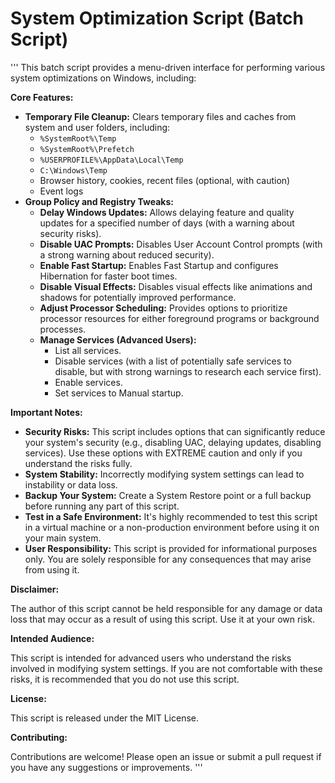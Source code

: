 # System Optimization Script (Batch Script)

'''
This batch script provides a menu-driven interface for performing various system optimizations on Windows, including:

**Core Features:**

* **Temporary File Cleanup:**  Clears temporary files and caches from system and user folders, including:
    - `%SystemRoot%\Temp`
    - `%SystemRoot%\Prefetch`
    - `%USERPROFILE%\AppData\Local\Temp`
    - `C:\Windows\Temp`
    - Browser history, cookies, recent files (optional, with caution)
    - Event logs
* **Group Policy and Registry Tweaks:**
    - **Delay Windows Updates:** Allows delaying feature and quality updates for a specified number of days (with a warning about security risks).
    - **Disable UAC Prompts:** Disables User Account Control prompts (with a strong warning about reduced security).
    - **Enable Fast Startup:** Enables Fast Startup and configures Hibernation for faster boot times.
    - **Disable Visual Effects:**  Disables visual effects like animations and shadows for potentially improved performance.
    - **Adjust Processor Scheduling:**  Provides options to prioritize processor resources for either foreground programs or background processes.
    - **Manage Services (Advanced Users):** 
        - List all services.
        - Disable services (with a list of potentially safe services to disable, but with strong warnings to research each service first).
        - Enable services.
        - Set services to Manual startup. 

**Important Notes:**

* **Security Risks:**  This script includes options that can significantly reduce your system's security (e.g., disabling UAC, delaying updates, disabling services). Use these options with EXTREME caution and only if you understand the risks fully.
* **System Stability:** Incorrectly modifying system settings can lead to instability or data loss.  
* **Backup Your System:** Create a System Restore point or a full backup before running any part of this script.
* **Test in a Safe Environment:** It's highly recommended to test this script in a virtual machine or a non-production environment before using it on your main system.
* **User Responsibility:** This script is provided for informational purposes only. You are solely responsible for any consequences that may arise from using it. 

**Disclaimer:**

The author of this script cannot be held responsible for any damage or data loss that may occur as a result of using this script. Use it at your own risk.

**Intended Audience:**

This script is intended for advanced users who understand the risks involved in modifying system settings. If you are not comfortable with these risks, it is recommended that you do not use this script.

**License:**

This script is released under the MIT License. 

**Contributing:**

Contributions are welcome! Please open an issue or submit a pull request if you have any suggestions or improvements. 
'''
